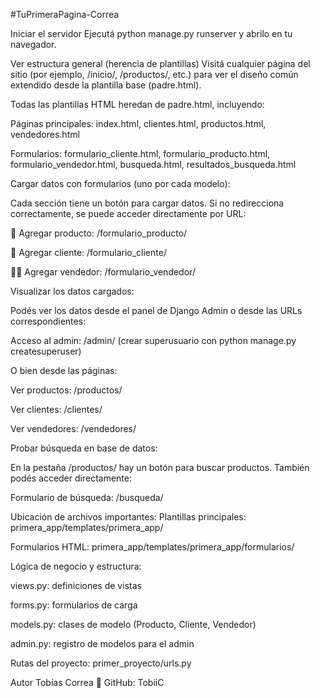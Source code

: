 #TuPrimeraPagina-Correa

Iniciar el servidor
Ejecutá python manage.py runserver y abrilo en tu navegador.

Ver estructura general (herencia de plantillas)
Visitá cualquier página del sitio (por ejemplo, /inicio/, /productos/, etc.) para ver el diseño común extendido desde la plantilla base (padre.html).

Todas las plantillas HTML heredan de padre.html, incluyendo:

Páginas principales: index.html, clientes.html, productos.html, vendedores.html

Formularios: formulario_cliente.html, formulario_producto.html, formulario_vendedor.html, busqueda.html, resultados_busqueda.html

Cargar datos con formularios (uno por cada modelo):

Cada sección tiene un botón para cargar datos. Si no redirecciona correctamente, se puede acceder directamente por URL:

🛒 Agregar producto: /formulario_producto/

👤 Agregar cliente: /formulario_cliente/

🧑‍💼 Agregar vendedor: /formulario_vendedor/

Visualizar los datos cargados:

Podés ver los datos desde el panel de Django Admin o desde las URLs correspondientes:

Acceso al admin: /admin/
(crear superusuario con python manage.py createsuperuser)

O bien desde las páginas:

Ver productos: /productos/

Ver clientes: /clientes/

Ver vendedores: /vendedores/


Probar búsqueda en base de datos:

En la pestaña /productos/ hay un botón para buscar productos. También podés acceder directamente:

Formulario de búsqueda: /busqueda/

Ubicación de archivos importantes:
Plantillas principales:
primera_app/templates/primera_app/

Formularios HTML:
primera_app/templates/primera_app/formularios/

Lógica de negocio y estructura:

views.py: definiciones de vistas

forms.py: formularios de carga

models.py: clases de modelo (Producto, Cliente, Vendedor)

admin.py: registro de modelos para el admin

Rutas del proyecto:
primer_proyecto/urls.py



 Autor
Tobías Correa
🔗 GitHub: TobiiC
